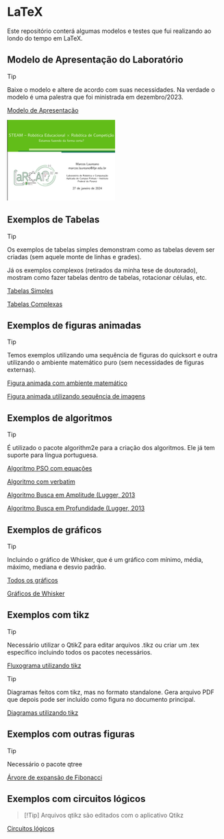 # LaTeX

Este repositório conterá algumas modelos e testes que fui realizando ao londo do tempo em LaTeX.

## Modelo de Apresentação do Laboratório
> [!TIP]
> Baixe o modelo e altere de acordo com suas necessidades. Na verdade o modelo é uma palestra que foi ministrada em dezembro/2023.

[Modelo de Apresentação](modelo_beamer_larca/)

![Modelo de Apresentação](modelo_beamer_larca/exemplo.png "Modelo de Apresentação do Laboratório")

## Exemplos de Tabelas
> [!TIP]
> Os exemplos de tabelas simples demonstram como as tabelas devem ser criadas (sem aquele monte de linhas e grades).
>
> Já os exemplos complexos (retirados da minha tese de doutorado), mostram como fazer tabelas dentro de tabelas, rotacionar células, etc.

[Tabelas Simples](exemplos_tabelas/)

[Tabelas Complexas](exemplos_tabelas_complexas/)

## Exemplos de figuras animadas
> [!TIP]
> Temos exemplos utilizando uma sequência de figuras do quicksort e outra utilizando o ambiente matemático puro (sem necessidades de figuras externas).

[Figura animada com ambiente matemático](figuras_animadas/deslocamento_bits/)

[Figura animada utilizando sequência de imagens](figuras_animadas/gif_animado_quicksort/)

## Exemplos de algoritmos
> [!TIP]
> É utilizado o pacote algorithm2e para a criação dos algoritmos. Ele já tem suporte para língua portuguesa.

[Algoritmo PSO com equações](algoritmos/algoritmo_pso/)

[Algoritmo com verbatim](algoritmos/verbatim/)

[Algoritmo Busca em Amplitude (Lugger, 2013](algoritmos/busca_em_amplitude/)

[Algoritmo Busca em Profundidade (Lugger, 2013](algoritmos/busca_em_profundidade/)

## Exemplos de gráficos
> [!TIP]
> Incluindo o gráfico de Whisker, que é um gráfico com mínimo, média, máximo, mediana e desvio padrão.

[Todos os gráficos](graficos/)

[Gráficos de Whisker](graficos/whisker/)




## Exemplos com tikz
> [!TIP]
> Necessário utilizar o QtikZ para editar arquivos .tikz ou criar um .tex específico incluindo todos os pacotes necessários.

[Fluxograma utilizando tikz](tikz/fluxograma/)

> [!TIP]
> Diagramas feitos com tikz, mas no formato standalone. Gera arquivo PDF que depois pode ser incluído como figura no documento principal.

[Diagramas utilizando tikz](tikz/diagramas/)

## Exemplos com outras figuras
> [!TIP]
> Necessário o pacote qtree

[Árvore de expansão de Fibonacci](outras_figuras/arvores/fibonacci/)

## Exemplos com circuitos lógicos
> [!Tip] Arquivos qtikz são editados com o aplicativo Qtikz

[Circuitos lógicos](circuitos/)

